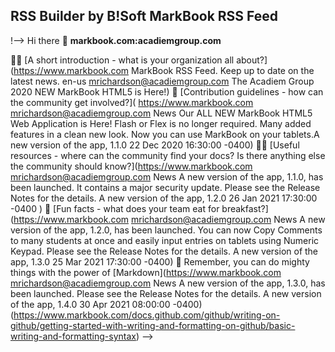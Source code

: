 ## RSS Builder by B!Soft MarkBook RSS Feed
!-->
Hi there 👋
**markbook.com:acadiemgroup.com**


🙋‍♀️ [A short introduction - what is your organization all about?](https://www.markbook.com MarkBook RSS Feed. Keep up to date on the latest news. en-us mrichardson@acadiemgroup.com The Acadiem Group 2020 NEW MarkBook HTML5 is Here!)
🌈 [Contribution guidelines - how can the community get involved?]( https://www.markbook.com mrichardson@acadiemgroup.com News Our ALL NEW MarkBook HTML5 Web Application is Here! Flash or Flex is no longer required. Many added features in a clean new look. Now you can use MarkBook on your tablets.A new version of the app, 1.1.0 22 Dec 2020 16:30:00 -0400)
👩‍💻 [Useful resources - where can the community find your docs? Is there anything else the community should know?](https://www.markbook.com mrichardson@acadiemgroup.com News A new version of the app, 1.1.0, has been launched. It contains a major security update. Please see the Release Notes for the details. A new version of the app, 1.2.0 26 Jan 2021 17:30:00 -0400 )
🍿 [Fun facts - what does your team eat for breakfast?] (https://www.markbook.com mrichardson@acadiemgroup.com News A new version of the app, 1.2.0, has been launched. You can now Copy Comments to many students at once and easily input entries on tablets using Numeric Keypad. Please see the Release Notes for the details. A new version of the app, 1.3.0 25 Mar 2021 17:30:00 -0400)
🧙 Remember, you can do mighty things with the power of [Markdown](https://www.markbook.com mrichardson@acadiemgroup.com News A new version of the app, 1.3.0, has been launched. Please see the Release Notes for the details. A new version of the app, 1.4.0 30 Apr 2021 08:00:00 -0400)(https://www.markbook.com/docs.github.com/github/writing-on-github/getting-started-with-writing-and-formatting-on-github/basic-writing-and-formatting-syntax)
-->
